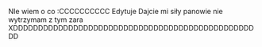 NIe wiem o co :CCCCCCCCCC
Edytuje
Dajcie mi siły panowie
nie wytrzymam z tym zara
XDDDDDDDDDDDDDDDDDDDDDDDDDDDDDDDDDDDDDDDDDDDDDDDDDD
